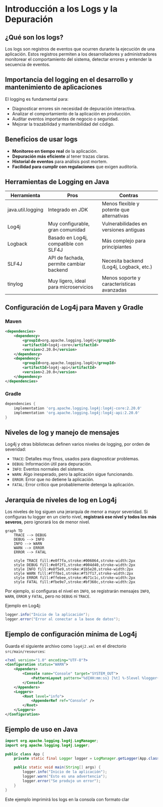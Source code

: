 # Introducción a los Logs y la Depuración

## ¿Qué son los logs?
Los logs son registros de eventos que ocurren durante la ejecución de una aplicación. Estos registros permiten a los desarrolladores y administradores monitorear el comportamiento del sistema, detectar errores y entender la secuencia de eventos.

## Importancia del logging en el desarrollo y mantenimiento de aplicaciones
El logging es fundamental para:
- Diagnosticar errores sin necesidad de depuración interactiva.
- Analizar el comportamiento de la aplicación en producción.
- Auditar eventos importantes de negocio o seguridad.
- Mejorar la trazabilidad y mantenibilidad del código.

## Beneficios de usar logs
- **Monitoreo en tiempo real** de la aplicación.
- **Depuración más eficiente** al tener trazas claras.
- **Historial de eventos** para análisis post mortem.
- **Facilidad para cumplir con regulaciones** que exigen auditoría.

## Herramientas de Logging en Java

| Herramienta         | Pros                                          | Contras                                       |
|---------------------|-----------------------------------------------|-----------------------------------------------|
| java.util.logging   | Integrado en JDK                              | Menos flexible y potente que alternativas     |
| Log4j               | Muy configurable, gran comunidad               | Vulnerabilidades en versiones antiguas        |
| Logback             | Basado en Log4j, compatible con SLF4J         | Más complejo para principiantes               |
| SLF4J               | API de fachada, permite cambiar backend       | Necesita backend (Log4j, Logback, etc.)       |
| tinylog             | Muy ligero, ideal para microservicios         | Menos soporte y características avanzadas     |

## Configuración de Log4j para Maven y Gradle

### Maven

```xml
<dependencies>
    <dependency>
        <groupId>org.apache.logging.log4j</groupId>
        <artifactId>log4j-core</artifactId>
        <version>2.20.0</version>
    </dependency>
    <dependency>
        <groupId>org.apache.logging.log4j</groupId>
        <artifactId>log4j-api</artifactId>
        <version>2.20.0</version>
    </dependency>
</dependencies>
```

### Gradle

```groovy
dependencies {
    implementation 'org.apache.logging.log4j:log4j-core:2.20.0'
    implementation 'org.apache.logging.log4j:log4j-api:2.20.0'
}
```

## Niveles de log y manejo de mensajes
Log4j y otras bibliotecas definen varios niveles de logging, por orden de severidad:

- `TRACE`: Detalles muy finos, usados para diagnosticar problemas.
- `DEBUG`: Información útil para depuración.
- `INFO`: Eventos normales del sistema.
- `WARN`: Algo inesperado, pero la aplicación sigue funcionando.
- `ERROR`: Error que no detiene la aplicación.
- `FATAL`: Error crítico que probablemente detenga la aplicación.
## Jerarquía de niveles de log en Log4j

Los niveles de log siguen una jerarquía de menor a mayor severidad. Si configuras tu logger en un cierto nivel, **registrará ese nivel y todos los más severos**, pero ignorará los de menor nivel.

```mermaid
graph TD
    TRACE --> DEBUG
    DEBUG --> INFO
    INFO --> WARN
    WARN --> ERROR
    ERROR --> FATAL

    style TRACE fill:#e0f7fa,stroke:#006064,stroke-width:2px
    style DEBUG fill:#e0f2f1,stroke:#004d40,stroke-width:2px
    style INFO fill:#e8f5e9,stroke:#1b5e20,stroke-width:2px
    style WARN fill:#fff8e1,stroke:#f57f17,stroke-width:2px
    style ERROR fill:#ffebee,stroke:#b71c1c,stroke-width:2px
    style FATAL fill:#fbe9e7,stroke:#bf360c,stroke-width:2px
```
Por ejemplo, si configuras el nivel en `INFO`, se registrarán mensajes `INFO`, `WARN`, `ERROR` y `FATAL`, pero no `DEBUG` ni `TRACE`.


Ejemplo en Log4j:

```java
logger.info("Inicio de la aplicación");
logger.error("Error al conectar a la base de datos");
```

## Ejemplo de configuración mínima de Log4j

Guarda el siguiente archivo como `log4j2.xml` en el directorio `src/main/resources`:

```xml
<?xml version="1.0" encoding="UTF-8"?>
<Configuration status="WARN">
    <Appenders>
        <Console name="Console" target="SYSTEM_OUT">
            <PatternLayout pattern="%d{HH:mm:ss} [%t] %-5level %logger{36} - %msg%n" />
        </Console>
    </Appenders>
    <Loggers>
        <Root level="info">
            <AppenderRef ref="Console" />
        </Root>
    </Loggers>
</Configuration>
```

## Ejemplo de uso en Java

```java
import org.apache.logging.log4j.LogManager;
import org.apache.logging.log4j.Logger;

public class App {
    private static final Logger logger = LogManager.getLogger(App.class);

    public static void main(String[] args) {
        logger.info("Inicio de la aplicación");
        logger.warn("Esto es una advertencia");
        logger.error("Se produjo un error");
    }
}
```

Este ejemplo imprimirá los logs en la consola con formato clar
